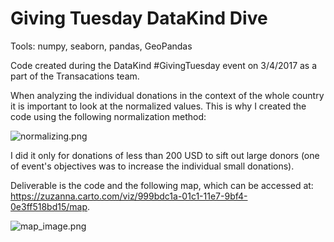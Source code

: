 # Giving Tuesday DataKind Dive
Tools: numpy, seaborn, pandas, GeoPandas

Code created during the DataKind #GivingTuesday event on 3/4/2017 as a part of the Transacations team.


When analyzing the individual donations in the context of the whole country it is important to look at the normalized values. This is why I created the code using the following normalization method:

![normalizing.png](normalizing)

I did it only for donations of less than 200 USD to sift out large donors (one of event's objectives was to increase the individual small donations). 

Deliverable is the code and the following map, which can be accessed at: https://zuzanna.carto.com/viz/999bdc1a-01c1-11e7-9bf4-0e3ff518bd15/map.  

![map_image.png](map_image)
